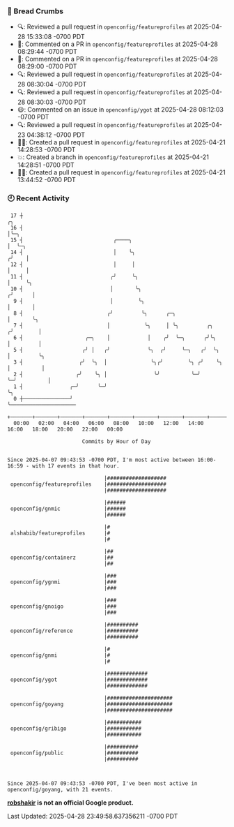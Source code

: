 ### 🍞 Bread Crumbs

 * 🔍: Reviewed a pull request in  `openconfig/featureprofiles` at 2025-04-28 15:33:08 -0700 PDT
 * 💬: Commented on a PR in  `openconfig/featureprofiles` at 2025-04-28 08:29:44 -0700 PDT
 * 💬: Commented on a PR in  `openconfig/featureprofiles` at 2025-04-28 08:29:00 -0700 PDT
 * 🔍: Reviewed a pull request in  `openconfig/featureprofiles` at 2025-04-28 08:30:04 -0700 PDT
 * 🔍: Reviewed a pull request in  `openconfig/featureprofiles` at 2025-04-28 08:30:03 -0700 PDT
 * 😃: Commented on an issue in `openconfig/ygot` at 2025-04-28 08:12:03 -0700 PDT
 * 🔍: Reviewed a pull request in  `openconfig/featureprofiles` at 2025-04-23 04:38:12 -0700 PDT
 * ✍🏼: Created a pull request in `openconfig/featureprofiles` at 2025-04-21 14:28:53 -0700 PDT
 * 💥: Created a branch in `openconfig/featureprofiles` at 2025-04-21 14:28:51 -0700 PDT
 * ✍🏼: Created a pull request in `openconfig/featureprofiles` at 2025-04-21 13:44:52 -0700 PDT

### 🕘 Recent Activity
```
 17 ┼                                                                    ╭╮
 16 ┤                                                                    │╰─╮
 15 ┤                             ╭────╮                                 │  ╰─╮
 14 ┤                             │    ╰╮                               ╭╯    │
 12 ┤                             │     │                               │     │
 11 ┤                            ╭╯     ╰╮                              │     ╰╮
 10 ┤                            │       ╰╮                            ╭╯      │
  9 ┤                            │        ╰╮                           │       │
  8 ┤                           ╭╯         ╰╮      ╭─╮                 │       ╰╮
  7 ┤                           │           ╰╮     │ ╰╮         ╭╮    ╭╯        │
  6 ┤                    ╭─╮    │            │    ╭╯  ╰─╮      ╭╯╰╮   │         │
  5 ┤                   ╭╯ │   ╭╯            ╰╮  ╭╯     ╰─╮   ╭╯  ╰╮  │         ╰╮
  3 ┤                  ╭╯  ╰╮  │              ╰╮╭╯        ╰╮ ╭╯    ╰╮ │          │
  2 ┤                 ╭╯    ╰╮ │               ╰╯          ╰─╯      ╰─╯          │
  1 ┤               ╭─╯      ╰─╯                                                 ╰╮
  0 ┼───────────────╯                                                             ╰─────────────────────
    +───────+───────+───────+───────+───────+───────+───────+───────+───────+───────+───────+───────+────
  00:00   02:00   04:00   06:00   08:00   10:00   12:00   14:00   16:00   18:00   20:00   22:00   00:00   

						Commits by Hour of Day


Since 2025-04-07 09:43:53 -0700 PDT, I'm most active between 16:00-16:59 - with 17 events in that hour.

```



```
                               |###################
 openconfig/featureprofiles    |###################
                               |###################

                               |######
 openconfig/gnmic              |######
                               |######

                               |#
 alshabib/featureprofiles      |#
                               |#

                               |##
 openconfig/containerz         |##
                               |##

                               |###
 openconfig/ygnmi              |###
                               |###

                               |###
 openconfig/gnoigo             |###
                               |###

                               |##########
 openconfig/reference          |##########
                               |##########

                               |#
 openconfig/gnmi               |#
                               |#

                               |#############
 openconfig/ygot               |#############
                               |#############

                               |#####################
 openconfig/goyang             |#####################
                               |#####################

                               |###########
 openconfig/gribigo            |###########
                               |###########

                               |##########
 openconfig/public             |##########
                               |##########



Since 2025-04-07 09:43:53 -0700 PDT, I've been most active in openconfig/goyang, with 21 events.

```
**[robshakir](mailto:robjs@google.com) is not an official Google product.**  


Last Updated: 2025-04-28 23:49:58.637356211 -0700 PDT

